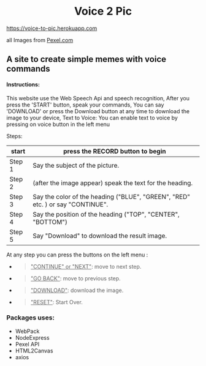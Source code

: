 <div> 
<h1  style="text-align: center;">Voice 2 Pic </h1> 
<a href="https://voice-to-pic.herokuapp.com/">https://voice-to-pic.herokuapp.com</a>

all Images from <a href="https://www.pexels.com/">Pexel.com</a>
 </div>

## A site to create simple memes with voice commands
#### Instructions:
This website use the Web Speech Api and speech recognition,
After you press the 'START' button, speak your commands,
You can say 'DOWNLOAD' or press the Download button at any time to download the image to your device,
Text to Voice: You can enable text to voice by pressing on voice button in the left menu 

Steps:

| start  | press the RECORD button to begin                                                |
|--------|---------------------------------------------------------------------------------|
| Step 1 | Say the subject of the picture.                                                 |
| Step 2 | (after the image appear) speak the text for the heading.                        |
| Step 3 | Say the color of the heading ("BLUE", "GREEN", "RED" etc. ) or say "CONTINUE".  |
| Step 4 | Say the position of the heading ("TOP", "CENTER", "BOTTOM")                     |
| Step 5 | Say "Download" to download the result image.                                    |

At any step you can press the buttons on the left menu :
- ><u> "CONTINUE" or "NEXT"</u>: move to next step. 
- ><u>"GO BACK"</u>: move to previous step. 
- ><u>"DOWNLOAD"</u>: download the image.
- ><u>"RESET"</u>: Start Over.

### Packages uses:
- WebPack
- NodeExpress
- Pexel API
- HTML2Canvas
- axios